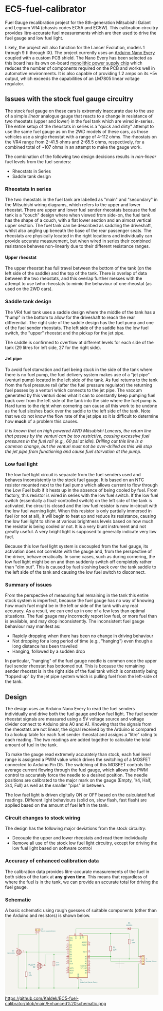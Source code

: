 # EC5-fuel-calibrator
Fuel Gauge recalibration project for the 8th-generation Mitsubishi Galant and Legnum VR4 (chassis codes EC5A and EC5W).  This calibration circuitry provides litre-accurate fuel measurements which are then used to drive the fuel gauge and low fuel light.

Likely, the project will also function for the Lancer Evolution, models 1 through 9 (I through IX).  The project currently uses an [Arduino Nano Every](https://docs.arduino.cc/hardware/nano-every) coupled with a custom PCB shield.  The Nano Every has been selected as this board has its own on-board [monolithic power supply chip](https://www.monolithicpower.com/en/mpm3610.html) which reduces the number of components required on the PCB and works well in automotive environments.  It is also capable of providing 1.2 amps on its +5v output, which exceeds the capabilities of an LM7805 linear voltage regulator.

## Issues with the stock fuel gauge circuitry
The stock fuel gauge on these cars is extremely inaccurate due to the use of a simple *linear* analogue gauge that reacts to a change in resistance of two rheostats (upper and lower) in the fuel tank which are wired in-series.  The entire setup of the rheostats in series is a "quick and dirty" attempt to use the same fuel gauge as on the 2WD models of these cars, as those vehicles use a single rheostat with a range of 4-112 ohms.  The rheostats on the VR4 range from 2-41.5 ohms and 2-65.5 ohms, respectively, for a combined total of ~107 ohms in an attempt to make the gauge work.  

The combination of the following two design decisions results in *non-linear* fuel levels from the fuel senders:
- Rheostats in Series
- Saddle tank design

### Rheostats in series
The two rheostats in the fuel tank are labelled as "main" and "secondary" in the Mitsubishi wiring diagrams, which refers to the upper and lower rheostat.  There are upper and lower fuel sender rheostats because the fuel tank is a "couch" design where when viewed from side-on, the fuel tank has the shape of a couch, with a flat lower section and an almost vertical upper section.  The fuel tank can be described as saddling the driveshaft, whilst also angling up beneath the base of the rear passenger seats.  The rheostats are physically located in the right locations and individually can provide accurate measurement, but when wired in series their combined resistance behaves non-linearly due to their different resistance ranges.

#### Upper rheostat
The upper rheostat has full travel between the bottom of the tank (on the left side of the saddle) and the top of the tank.  There is overlap of data between the two rheostats, and this overlap further messes with the attempt to use twho rheostats to mimic the behaviour of one rheostat (as used on the 2WD cars).

### Saddle tank design
The VR4 fuel tank uses a saddle design where the middle of the tank has a "hump" in the bottom to allow for the driveshaft to reach the rear differential.  The right side of the saddle design has the fuel pump and one of the fuel sender rheostats. The left side of the saddle has the low fuel switch, the "upper" rheostat and the pickup for the jet pipe.

The saddle is confirmed to overflow at different levels for each side of the tank (29 litres for left side, 27 for the right side).

#### Jet pipe
To avoid fuel starvation and fuel being stuck in the side of the tank where there is no fuel pump, the fuel delivery system makes use of a "jet pipe" (venturi pump) located in the left side of the tank.  As fuel returns to the tank from the fuel pressure rail (after the fuel pressure regulator) the returning fuel passes by a venturi which connects to the jet pipe.  The vaccum generated by this venturi does what it can to constantly keep pumping fuel back over from the left side of the tank into the side where the fuel pump is.  Hard turns to the right when cornering can cause all this work to be undone as the fuel sloshes back over the saddle to the left side of the tank. Note that we do not know the flow rate of the jet pipe so it is difficult to determine how **much** of a problem this causes.  

*It is known that on high powered AWD Mitsubishi Lancers, the return line that passes by the venturi can be too restrictive, causing excessive fuel pressures in the fuel rail (e.g., 60 psi at idle).  Drilling out this line is a common change, but the venturi must not be over-drilled as this will stop the jet pipe from functioning and cause fuel starvation at the pump.*

### Low fuel light
The low fuel light circuit is separate from the fuel senders used and behaves inconsistently to the stock fuel gauge.  It is based on an NTC resistor mounted next to the fuel pump which allows current to flow through the Low Fuel bulb if it heats up in the absence of being cooled by fuel.  From factory, this resistor is wired in series with the low fuel switch.  If the low fuel switch (essentially a float-controlled switch) on the left side of the tank is activated, the circuit is closed and the low fuel resistor is now in-circuit with the low fuel warning light.  When this resistor is only partially immersed in fuel (or not at all), it will begin to heat up and reduce its resistance, causing the low fuel light to shine at various brightness levels based on how much the resistor is being cooled or not.  It is a very blunt instrument and not greatly useful.  A very bright light is supposed to generally indicate very low fuel.

Because this low fuel light system is decoupled from the fuel gauge, its activation does not correlate with the gauge and, from the perspective of the driver, behave erratically.  In some cases, such as during cornering, the low fuel light might be on and then suddenly switch off completely rather than "dim out".  This is caused by fuel sloshing back over the tank saddle to the left side of the tank and causing the low fuel switch to disconnect.

### Summary of issues
From the perspective of measuring fuel remaining in the tank this entire stock system is imperfect, because the fuel gauge has no way of knowing how much fuel might be in the left or side of the tank with any real accuracy.  As a result, we can end up in one of a few less than optimal situations.  The fuel gauge may incorrectly report low fuel, or more fuel than is available, and may drop inconsistently.  The inconsistent fuel gauge behaviour may manifest as:
* Rapidly dropping when there has been no change in driving behaviour
* Not dropping for a long period of time (e.g., "hanging") even though a long distance has been travelled
* Hanging, followed by a sudden drop

In particular, "hanging" of the fuel gauge needle is common once the upper fuel sender rheostat has bottomed out.  This is because the remaining sender rheostat is in the right side of the fuel tank which is constantly being "topped up" by the jet pipe system which is pulling fuel from the left-side of the tank.


## Design
The design uses an Arduino Nano Every to read the fuel senders individually and drive both the fuel gauge and low fuel light.  The fuel sender rheostat signals are measured using a 5V voltage source and voltage divider connect to Arduino pins A0 and A1.  Knowing that the signals from the rheostats are not linear, the signal received by the Arduino is compared to a lookup table for each fuel sender rheostat and assigns a "litre" rating to each reading.  The two readings are added together to calculate the total amount of fuel in the tank.

To make the gauge read extremely accurately than stock, each fuel level range is assigned a PWM value which drives the switching of a MOSFET connected to Arduino Pin D5.  The switching of this MOSFET controls the average current flowing through the fuel gauge, which allows the PWM control to accurately force the needle to a desired position.  The needle positions are calibrated to the major mark on the gauge (Empty, 1/4, Half, 3/4, Full) as well as the smaller "pips" in between.

The low fuel light is driven digitally ON or OFF based on the calculated fuel readings.  Different light behaviours (solid on, slow flash, fast flash) are applied based on the amount of fuel left in the tank.

### Circuit changes to stock wiring
The design has the following major deviations from the stock circuitry:
 - Decouple the upper and lower rheostats and read them individually
 - Remove all use of the stock low fuel light circuitry, except for driving the low fuel light based on software control

### Accuracy of enhanced calibration data
The calibration data provides litre-accurate measurements of the fuel in both sides of the tank at **any given time**.  This means that regardless of where the fuel is in the tank, we can provide an accurate total for driving the fuel gauge.

### Schematic
A basic schematic using rough guesses of suitable components (other than the Arduino and resistors) is shown below.
![Schematic](https://github.com/Kaldek/EC5-fuel-calibrator/blob/main/Enhanced%20schematic.png)https://github.com/Kaldek/EC5-fuel-calibrator/blob/main/Enhanced%20schematic.png
